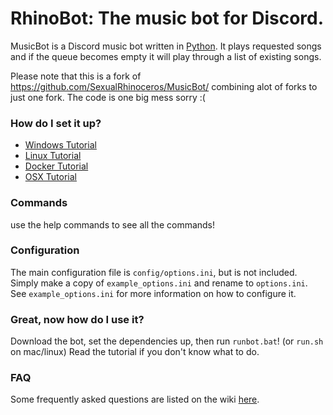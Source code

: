 # RhinoBot: The music bot for Discord.

MusicBot is a Discord music bot written in [Python](https://www.python.org "Python homepage"). It plays requested songs and if the queue becomes empty it will play through a list of existing songs.


Please note that this is a fork of https://github.com/SexualRhinoceros/MusicBot/ combining alot of forks to just one fork. The code is one big mess sorry :(


### How do I set it up?

- [Windows Tutorial](https://github.com/SexualRhinoceros/MusicBot/wiki/Installation-guide-for-Windows-7-and-up "Windows instructions")
- [Linux Tutorial](https://github.com/SexualRhinoceros/MusicBot/wiki/Installation-guide-for-Ubuntu-14.04-and-other-versions "Linux instructions")
- [Docker Tutorial](https://github.com/SexualRhinoceros/MusicBot/wiki/Installation-guide-for-Docker)
- [OSX Tutorial](https://github.com/SexualRhinoceros/MusicBot/wiki/Installation-guide-for-OSX)

### Commands

use the help commands to see all the commands!

### Configuration

The main configuration file is `config/options.ini`, but is not included.  Simply make a copy of `example_options.ini` and rename to `options.ini`.  See `example_options.ini` for more information on how to configure it.

### Great, now how do I use it?
Download the bot, set the dependencies up, then run `runbot.bat`! (or `run.sh` on mac/linux)  Read the tutorial if you don't know what to do.

### FAQ

Some frequently asked questions are listed on the wiki [here](https://github.com/SexualRhinoceros/MusicBot/wiki/FAQ "Wiki").
